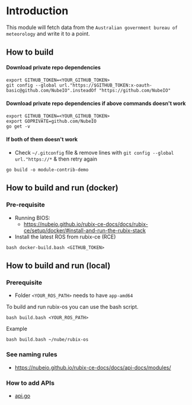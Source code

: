 # Introduction

This module will fetch data from the `Australian government bureau of meteorology` and write it to a point.

## How to build

#### Download private repo dependencies

```
export GITHUB_TOKEN=<YOUR_GITHUB_TOKEN>
git config --global url."https://$GITHUB_TOKEN:x-oauth-basic@github.com/NubeIO".insteadOf "https://github.com/NubeIO"
```

#### Download private repo dependencies if above commands doesn't work

```
export GITHUB_TOKEN=<YOUR_GITHUB_TOKEN>
export GOPRIVATE=github.com/NubeIO
go get -v
```

#### If both of them doesn't work

- Check `~/.gitconfig` file & remove lines with `git config --global url."https://*` & then retry again

```
go build -o module-contrib-demo
```

## How to build and run (docker)

### Pre-requisite

- Running BIOS:
    - https://nubeio.github.io/rubix-ce-docs/docs/rubix-ce/setup/docker/#install-and-run-the-rubix-stack
- Install the latest ROS from rubix-ce (RCE)

```
bash docker-build.bash <GITHUB_TOKEN>
```

## How to build and run (local)

### Prerequisite

- Folder `<YOUR_ROS_PATH>` needs to have `app-amd64`

To build and run rubix-os you can use the bash script.

```
bash build.bash <YOUR_ROS_PATH>
```

Example

```
bash build.bash ~/nube/rubix-os
```

### See naming rules

- https://nubeio.github.io/rubix-ce-docs/docs/api-docs/modules/

### How to add APIs

- [api.go](pkg/api.go)
